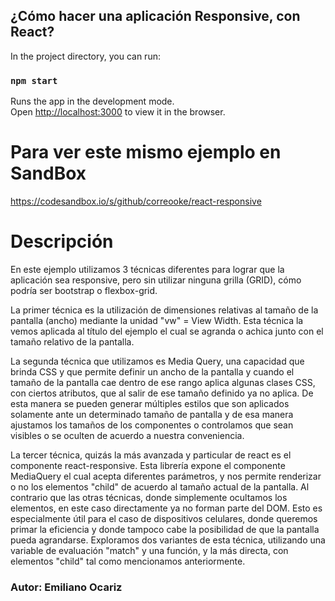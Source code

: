 
## ¿Cómo hacer una aplicación Responsive, con React? 

In the project directory, you can run:

### `npm start`

Runs the app in the development mode.<br>
Open [http://localhost:3000](http://localhost:3000) to view it in the browser.

# Para ver este mismo ejemplo en SandBox

https://codesandbox.io/s/github/correooke/react-responsive

# Descripción

En este ejemplo utilizamos 3 técnicas diferentes para lograr que la aplicación sea responsive, pero sin utilizar ninguna grilla (GRID), cómo podría ser bootstrap o flexbox-grid.

La primer técnica es la utilización de dimensiones relativas al tamaño de la pantalla (ancho) mediante la unidad "vw" = View Width. Esta técnica la vemos aplicada al título del ejemplo el cual se agranda o achica junto con el tamaño relativo de la pantalla.

La segunda técnica que utilizamos es Media Query, una capacidad que brinda CSS y que permite definir un ancho de la pantalla y cuando el tamaño de la pantalla cae dentro de ese rango aplica algunas clases CSS, con ciertos atributos, que al salir de ese tamaño definido ya no aplica. De esta manera se pueden generar múltiples estilos que son aplicados solamente ante un determinado tamaño de pantalla y de esa manera ajustamos los tamaños de los componentes o controlamos que sean visibles o se oculten de acuerdo a nuestra conveniencia.

La tercer técnica, quizás la más avanzada y particular de react es el componente react-responsive. Esta librería expone el componente MediaQuery el cual acepta diferentes parámetros, y nos permite renderizar o no los elementos "child" de acuerdo al tamaño actual de la pantalla. Al contrario que las otras técnicas, donde simplemente ocultamos los elementos, en este caso directamente ya no forman parte del DOM. Esto es especialmente útil para el caso de dispositivos celulares, donde queremos primar la eficiencia y donde tampoco cabe la posibilidad de que la pantalla pueda agrandarse.
Exploramos dos variantes de esta técnica, utilizando una variable de evaluación "match" y una función, y la más directa, con elementos "child" tal como mencionamos anteriormente.


### Autor: Emiliano Ocariz